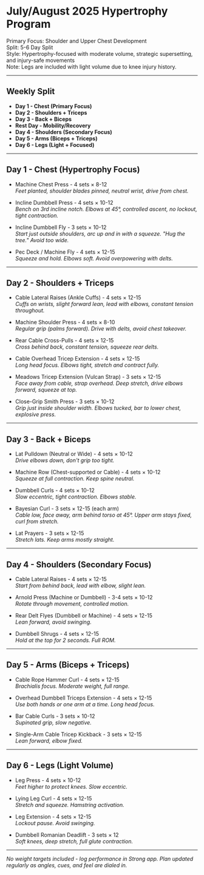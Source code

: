 # July/August 2025 Hypertrophy Program

Primary Focus: Shoulder and Upper Chest Development  
Split: 5-6 Day Split  
Style: Hypertrophy-focused with moderate volume, strategic supersetting, and injury-safe movements  
Note: Legs are included with light volume due to knee injury history.

---

## Weekly Split

- **Day 1 - Chest (Primary Focus)**
- **Day 2 - Shoulders + Triceps**
- **Day 3 - Back + Biceps**
- **Rest Day - Mobility/Recovery**
- **Day 4 - Shoulders (Secondary Focus)**
- **Day 5 - Arms (Biceps + Triceps)**
- **Day 6 - Legs (Light + Focused)**

---

## Day 1 - Chest (Hypertrophy Focus)

- Machine Chest Press - 4 sets × 8-12  
  *Feet planted, shoulder blades pinned, neutral wrist, drive from chest.*

- Incline Dumbbell Press - 4 sets × 10-12  
  *Bench on 3rd incline notch. Elbows at 45°, controlled ascent, no lockout, tight contraction.*

- Incline Dumbbell Fly - 3 sets × 10-12  
  *Start just outside shoulders, arc up and in with a squeeze. "Hug the tree." Avoid too wide.*

- Pec Deck / Machine Fly - 4 sets × 12-15  
  *Squeeze and hold. Elbows soft. Avoid overpowering with delts.*

---

## Day 2 - Shoulders + Triceps

- Cable Lateral Raises (Ankle Cuffs) - 4 sets × 12-15  
  *Cuffs on wrists, slight forward lean, lead with elbows, constant tension throughout.*

- Machine Shoulder Press - 4 sets × 8-10  
  *Regular grip (palms forward). Drive with delts, avoid chest takeover.*

- Rear Cable Cross-Pulls - 4 sets × 12-15  
  *Cross behind back, constant tension, squeeze rear delts.*

- Cable Overhead Tricep Extension - 4 sets × 12-15  
  *Long head focus. Elbows tight, stretch and contract fully.*

- Meadows Tricep Extension (Vulcan Strap) - 3 sets × 12-15  
  *Face away from cable, strap overhead. Deep stretch, drive elbows forward, squeeze at top.*

- Close-Grip Smith Press - 3 sets × 10-12  
  *Grip just inside shoulder width. Elbows tucked, bar to lower chest, explosive press.*

---

## Day 3 - Back + Biceps

- Lat Pulldown (Neutral or Wide) - 4 sets × 10-12  
  *Drive elbows down, don't grip too tight.*

- Machine Row (Chest-supported or Cable) - 4 sets × 10-12  
  *Squeeze at full contraction. Keep spine neutral.*

- Dumbbell Curls - 4 sets × 10-12  
  *Slow eccentric, tight contraction. Elbows stable.*

- Bayesian Curl - 3 sets × 12-15 (each arm)  
  *Cable low, face away, arm behind torso at 45°. Upper arm stays fixed, curl from stretch.*

- Lat Prayers - 3 sets × 12-15  
  *Stretch lats. Keep arms mostly straight.*

---

## Day 4 - Shoulders (Secondary Focus)

- Cable Lateral Raises - 4 sets × 12-15  
  *Start from behind back, lead with elbow, slight lean.*

- Arnold Press (Machine or Dumbbell) - 3-4 sets × 10-12  
  *Rotate through movement, controlled motion.*

- Rear Delt Flyes (Dumbbell or Machine) - 4 sets × 12-15  
  *Lean forward, avoid swinging.*

- Dumbbell Shrugs - 4 sets × 12-15  
  *Hold at the top for 2 seconds. Full ROM.*

---

## Day 5 - Arms (Biceps + Triceps)

- Cable Rope Hammer Curl - 4 sets × 12-15  
  *Brachialis focus. Moderate weight, full range.*

- Overhead Dumbbell Triceps Extension - 4 sets × 12-15  
  *Use both hands or one arm at a time. Long head focus.*

- Bar Cable Curls - 3 sets × 10-12  
  *Supinated grip, slow negative.*

- Single-Arm Cable Tricep Kickback - 3 sets × 12-15  
  *Lean forward, elbow fixed.*

---

## Day 6 - Legs (Light Volume)

- Leg Press - 4 sets × 10-12  
  *Feet higher to protect knees. Slow eccentric.*

- Lying Leg Curl - 4 sets × 12-15  
  *Stretch and squeeze. Hamstring activation.*

- Leg Extension - 4 sets × 12-15  
  *Lockout pause. Avoid swinging.*

- Dumbbell Romanian Deadlift - 3 sets × 12  
  *Soft knees, deep stretch, full glute contraction.*

---

*No weight targets included - log performance in Strong app. Plan updated regularly as angles, cues, and feel are dialed in.*
